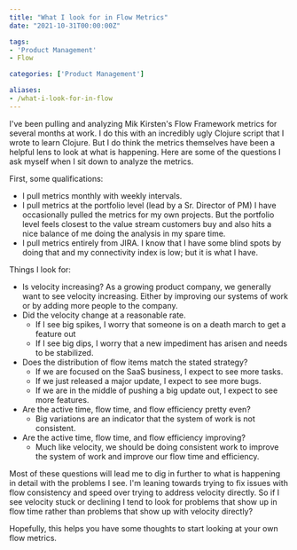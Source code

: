 ```yaml
---
title: "What I look for in Flow Metrics"
date: "2021-10-31T00:00:00Z"

tags: 
- 'Product Management'
- Flow

categories: ['Product Management']

aliases:
- /what-i-look-for-in-flow
---
```

 I've been pulling and analyzing Mik Kirsten's Flow Framework metrics for several months at work.  I do this with an incredibly ugly Clojure script that I wrote to learn Clojure.  But I do think the metrics themselves have been a helpful lens to look at what is happening.  Here are some of the questions I ask myself when I sit down to analyze the metrics.
<!--more-->

First, some qualifications:
* I pull metrics monthly with weekly intervals.
* I pull metrics at the portfolio level (lead by a Sr. Director of PM) I have occasionally pulled the metrics for my own projects. But the portfolio level feels closest to the value stream customers buy and also hits a nice balance of me doing the analysis in my spare time.
* I pull metrics entirely from JIRA. I know that I have some blind spots by doing that and my connectivity index is low; but it is what I have.

Things I look for:
* Is velocity increasing? As a growing product company, we generally want to see velocity increasing. Either by improving our systems of work or by adding more people to the company.
* Did the velocity change at a reasonable rate.  
  * If I see big spikes, I worry that someone is on a death march to get a feature out
  * If I see big dips, I worry that a new impediment has arisen and needs to be stabilized. 
* Does the distribution of flow items match the stated strategy? 
  * If we are focused on the SaaS business, I expect to see more tasks.
  * If we just released a major update, I expect to see more bugs.
  * If we are in the middle of pushing a big update out, I expect to see more features.
* Are the active time, flow time, and flow efficiency pretty even?
  * Big variations are an indicator that the system of work is not consistent.
* Are the active time, flow time, and flow efficiency improving?
  * Much like velocity, we should be doing consistent work to improve the system of work and improve our flow time and efficiency. 

Most of these questions will lead me to dig in further to what is happening in detail with the problems I see.  I'm leaning towards trying to fix issues with flow consistency and speed over trying to address velocity directly.  So if I see velocity stuck or declining I tend to look for problems that show up in flow time rather than problems that show up with velocity directly?

Hopefully, this helps you have some thoughts to start looking at your own flow metrics.